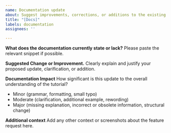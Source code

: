 ```yaml
---
name: Documentation update
about: Suggest improvements, corrections, or additions to the existing documentation.
title: "[Docs]"
labels: documentation
assignees: ''

---
```


**What does the documentation currently state or lack?**
Please paste the relevant snippet if possible.

**Suggested Change or Improvement.**
Clearly explain and justify your proposed update, clarification, or addition. 

**Documentation Impact**
How significant is this update to the overall understanding of the tutorial?
 - Minor (grammar, formatting, small typo)
 - Moderate (clarification, additional example, rewording)
 - Major (missing explanation, incorrect or obsolete information, structural change)

**Additional context**
Add any other context or screenshots about the feature request here.
